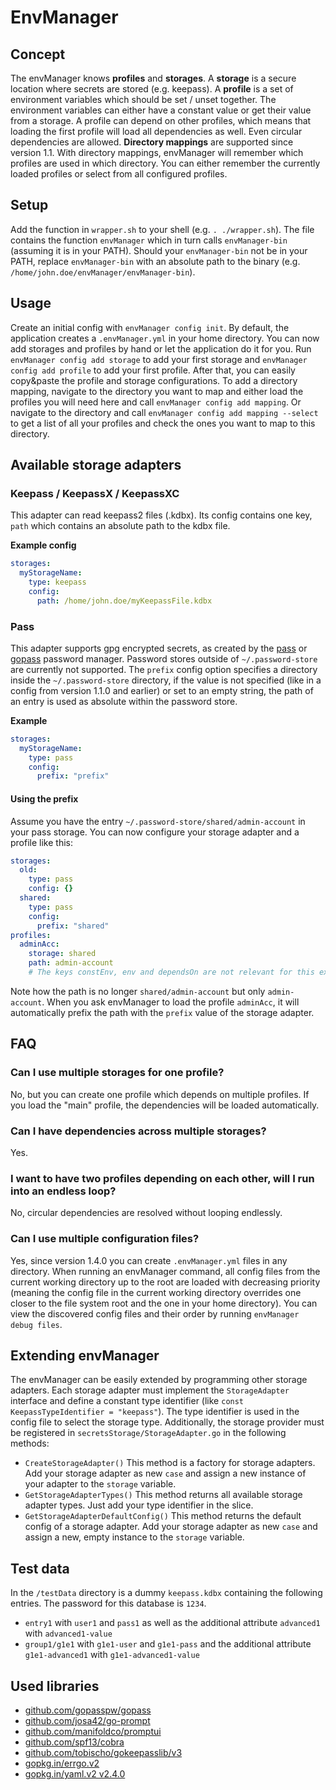 # EnvManager

## Concept

The envManager knows **profiles** and **storages**. A **storage** is a secure location where secrets are stored (e.g.
keepass). A **profile** is a set of environment variables which should be set / unset together. The environment variables
can either have a constant value or get their value from a storage. A profile can depend on other profiles, which means
that loading the first profile will load all dependencies as well. Even circular dependencies are allowed.
**Directory mappings** are supported since version 1.1. With directory mappings, envManager will remember which profiles
are used in which directory. You can either remember the currently loaded profiles or select from all configured profiles.

## Setup

Add the function in `wrapper.sh` to your shell (e.g. `. ./wrapper.sh`). The file contains the function `envManager`
which in turn calls `envManager-bin` (assuming it is in your PATH). Should your `envManager-bin` not be in your PATH,
replace `envManager-bin` with an absolute path to the binary (e.g. `/home/john.doe/envManager/envManager-bin`).

## Usage

Create an initial config with `envManager config init`. By default, the application creates a `.envManager.yml` in your
home directory.
You can now add storages and profiles by hand or let the application do it for you. Run `envManager config add storage`
to add your first storage and `envManager config add profile` to add your first profile. After that, you can easily
copy&paste the profile and storage configurations.
To add a directory mapping, navigate to the directory you want to map and either load the profiles you will need here and
call `envManager config add mapping`. Or navigate to the directory and call `envManager config add mapping --select` to
get a list of all your profiles and check the ones you want to map to this directory.

## Available storage adapters

### Keepass / KeepassX / KeepassXC

This adapter can read keepass2 files (.kdbx). Its config contains one key, `path` which contains an absolute path to the
kdbx file.

**Example config**
```yaml
storages:
  myStorageName:
    type: keepass
    config:
      path: /home/john.doe/myKeepassFile.kdbx
```

### Pass

This adapter supports gpg encrypted secrets, as created by the [pass](https://www.passwordstore.org/) or
[gopass](https://github.com/gopasspw/gopass) password manager. Password stores outside of `~/.password-store` are
currently not supported. The `prefix` config option specifies a directory inside the `~/.password-store` directory, if
the value is not specified (like in a config from version 1.1.0 and earlier) or set to an empty string, the path of an
entry is used as absolute within the password store.

**Example**
```yaml
storages:
  myStorageName:
    type: pass
    config:
      prefix: "prefix"
```

#### Using the prefix

Assume you have the entry `~/.password-store/shared/admin-account` in your pass storage. You can now configure your
storage adapter and a profile like this:
```yaml
storages:
  old:
    type: pass
    config: {}
  shared:
    type: pass
    config:
      prefix: "shared"
profiles:
  adminAcc:
    storage: shared
    path: admin-account
    # The keys constEnv, env and dependsOn are not relevant for this example and are omitted
```
Note how the path is no longer `shared/admin-account` but only `admin-account`. When you ask envManager to load the
profile `adminAcc`, it will automatically prefix the path with the `prefix` value of the storage adapter.

## FAQ 

### Can I use multiple storages for one profile?

No, but you can create one profile which depends on multiple profiles. If you load the "main" profile, the dependencies
will be loaded automatically.

### Can I have dependencies across multiple storages?

Yes.

### I want to have two profiles depending on each other, will I run into an endless loop?

No, circular dependencies are resolved without looping endlessly.

### Can I use multiple configuration files?

Yes, since version 1.4.0 you can create `.envManager.yml` files in any directory. When running an envManager command,
all config files from the current working directory up to the root are loaded with decreasing priority (meaning the
config file in the current working directory overrides one closer to the file system root and the one in your home
directory). You can view the discovered config files and their order by running `envManager debug files`.

## Extending envManager

The envManager can be easily extended by programming other storage adapters. Each storage adapter must implement the
`StorageAdapter` interface and define a constant type identifier (like `const KeepassTypeIdentifier = "keepass"`).
The type identifier is used in the config file to select the storage type. Additionally, the storage provider must be
registered in `secretsStorage/StorageAdapter.go` in the following methods:

- `CreateStorageAdapter()` This method is a factory for storage adapters. Add your storage adapter as new `case` and
  assign a new instance of your adapter to the `storage` variable.
- `GetStorageAdapterTypes()` This method returns all available storage adapter types. Just add your type identifier in
  the slice.
- `GetStorageAdapterDefaultConfig()` This method returns the default config of a storage adapter. Add your storage
  adapter as new `case` and assign a new, empty instance to the `storage` variable.

## Test data

In the `/testData` directory is a dummy `keepass.kdbx` containing the following entries. The password for this database is `1234`.

- `entry1` with `user1` and `pass1` as well as the additional attribute `advanced1` with `advanced1-value`
- `group1/g1e1` with `g1e1-user` and `g1e1-pass` and the additional attribute `g1e1-advanced1` with `g1e1-advanced1-value`

## Used libraries

- [github.com/gopasspw/gopass](https://github.com/gopasspw/gopass)
- [github.com/josa42/go-prompt](https://github.com/josa42/go-prompt)
- [github.com/manifoldco/promptui](https://github.com/manifoldco/promptui)
- [github.com/spf13/cobra](https://github.com/spf13/cobra)
- [github.com/tobischo/gokeepasslib/v3](https://github.com/tobischo/gokeepasslib)
- [gopkg.in/errgo.v2](https://gopkg.in/errgo.v2)
- [gopkg.in/yaml.v2 v2.4.0](https://gopkg.in/yaml.v2)
